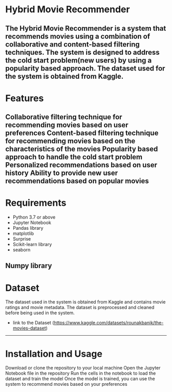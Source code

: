 # Hybrid Movie Recommender
The Hybrid Movie Recommender is a system that recommends movies using a combination of collaborative and content-based filtering techniques. The system is designed to address the cold start problem(new users) by using a popularity based approach. The dataset used for the system is obtained from Kaggle.
--------------
# Features
Collaborative filtering technique for recommending movies based on user preferences
Content-based filtering technique for recommending movies based on the characteristics of the movies
Popularity based approach to handle the cold start problem
Personalized recommendations based on user history
Ability to provide new user recommendations based on popular movies
-------------
#  Requirements
+ Python 3.7 or above
+ Jupyter Notebook
+ Pandas library
+ matplotlib
+ Surprise
+ Scikit-learn library
+ seaborn

Numpy library
-----------------------
#  Dataset
The dataset used in the system is obtained from Kaggle and contains movie ratings and movie metadata. The dataset is preprocessed and cleaned before being used in the system.
+ link to the Dataset  (https://www.kaggle.com/datasets/rounakbanik/the-movies-dataset)
------------------
# Installation and Usage
Download or clone the repository to your local machine
Open the Jupyter Notebook file in the repository
Run the cells in the notebook to load the dataset and train the model
Once the model is trained, you can use the system to recommend movies based on your preferences
